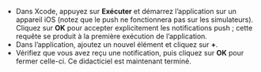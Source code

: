 
* Dans Xcode, appuyez sur **Exécuter** et démarrez l’application sur un appareil iOS (notez que le push ne fonctionnera pas sur les simulateurs). Cliquez sur **OK** pour accepter explicitement les notifications push ; cette requête se produit à la première exécution de l’application.
* Dans l’application, ajoutez un nouvel élément et cliquez sur **+**.
* Vérifiez que vous avez reçu une notification, puis cliquez sur **OK** pour fermer celle-ci. Ce didacticiel est maintenant terminé.



<!--HONumber=Nov16_HO3-->


